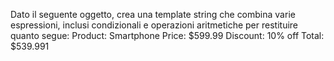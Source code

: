 Dato il seguente oggetto, crea una template string che combina varie espressioni, inclusi condizionali e operazioni aritmetiche per restituire quanto segue:
Product: Smartphone
Price: $599.99
Discount: 10% off
Total: $539.991